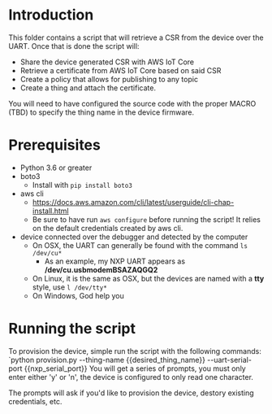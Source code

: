 # Introduction
This folder contains a script that will retrieve a CSR from the device over the UART. Once that is done the script will:
* Share the device generated CSR with AWS IoT Core 
* Retrieve a certificate from AWS IoT Core based on said CSR
* Create a policy that allows for publishing to any topic
* Create a thing and attach the certificate.

You will need to have configured the source code with the proper MACRO (TBD) to specify the thing name in the device firmware. 

# Prerequisites
* Python 3.6 or greater
* boto3 
    * Install with `pip install boto3`
* aws cli
    * https://docs.aws.amazon.com/cli/latest/userguide/cli-chap-install.html
    * Be sure to have run `aws configure` before running the script! It relies on the default credentials created by aws cli.
* device connected over the debugger and detected by the computer
    * On OSX, the UART can generally be found with the command `ls /dev/cu*`
        * As an example, my NXP UART appears as **/dev/cu.usbmodemBSAZAQGQ2**
    * On Linux, it is the same as OSX, but the devices are named with a **tty** style, use `l /dev/tty*`
    * On Windows, God help you

# Running the script
To provision the device, simple run the script with the following commands:
`python provision.py --thing-name {{desired_thing_name}} --uart-serial-port {{nxp_serial_port}}
You will get a series of prompts, you must only enter either 'y' or 'n', the device is configured to only read one character. 

The prompts will ask if you'd like to provision the device, destory existing credentials, etc.

